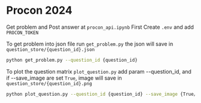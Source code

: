 # Procon 2024

Get problem and Post answer at `procon_api.ipynb`
First Create `.env` and add `PROCON_TOKEN`

To get problem into json file run `get_problem.py` the json will save in `question_store/{question_id}.json`
```bash
python get_problem.py --question_id {question_id}
```

To plot the question matrix `plot_question.py` add param --question_id, and if --save_image are set `True`, image will save in `question_store/{question_id}.png`
```bash
python plot_question.py --question_id {question_id} --save_image {True/False}
```
